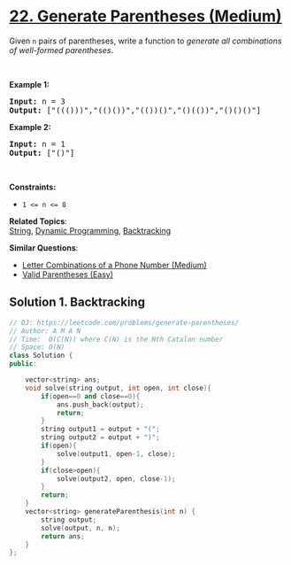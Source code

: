 # [22. Generate Parentheses (Medium)](https://leetcode.com/problems/generate-parentheses/)

<p>Given <code>n</code> pairs of parentheses, write a function to <em>generate all combinations of well-formed parentheses</em>.</p>

<p>&nbsp;</p>
<p><strong>Example 1:</strong></p>
<pre><strong>Input:</strong> n = 3
<strong>Output:</strong> ["((()))","(()())","(())()","()(())","()()()"]
</pre><p><strong>Example 2:</strong></p>
<pre><strong>Input:</strong> n = 1
<strong>Output:</strong> ["()"]
</pre>
<p>&nbsp;</p>
<p><strong>Constraints:</strong></p>

<ul>
	<li><code>1 &lt;= n &lt;= 8</code></li>
</ul>


**Related Topics**:  
[String](https://leetcode.com/tag/string/), [Dynamic Programming](https://leetcode.com/tag/dynamic-programming/), [Backtracking](https://leetcode.com/tag/backtracking/)

**Similar Questions**:
* [Letter Combinations of a Phone Number (Medium)](https://leetcode.com/problems/letter-combinations-of-a-phone-number/)
* [Valid Parentheses (Easy)](https://leetcode.com/problems/valid-parentheses/)

## Solution 1. Backtracking

```cpp
// OJ: https://leetcode.com/problems/generate-parentheses/
// Author: A M A N
// Time:  O(C(N)) where C(N) is the Nth Catalan number
// Space: O(N)
class Solution {
public:

    vector<string> ans;
    void solve(string output, int open, int close){
        if(open==0 and close==0){
            ans.push_back(output);
            return;
        }
        string output1 = output + "(";
        string output2 = output + ")";
        if(open){
            solve(output1, open-1, close);
        }
        if(close>open){
            solve(output2, open, close-1);
        }
        return;
    }
    vector<string> generateParenthesis(int n) {
        string output;
        solve(output, n, n);    
        return ans;
    }
};
```